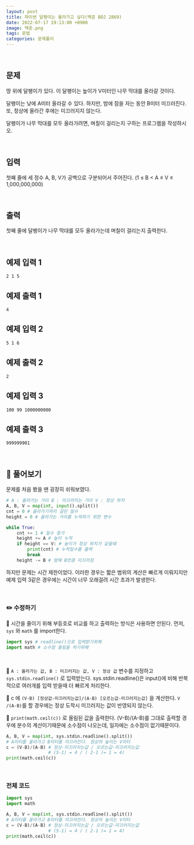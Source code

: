 ```yaml
---
layout: post
title: 파이썬 달팽이는 올라가고 싶다(백준 BOJ 2869)
date: 2022-07-17 19:13:00 +0900
image: 백준.png
tags: 문법
categories: 문제풀이
---
```


<br>

## 문제

땅 위에 달팽이가 있다. 이 달팽이는 높이가 V미터인 나무 막대를 올라갈 것이다.

달팽이는 낮에 A미터 올라갈 수 있다. 하지만, 밤에 잠을 자는 동안 B미터 미끄러진다. 또, 정상에 올라간 후에는 미끄러지지 않는다.

달팽이가 나무 막대를 모두 올라가려면, 며칠이 걸리는지 구하는 프로그램을 작성하시오.

<br>

## 입력

첫째 줄에 세 정수 A, B, V가 공백으로 구분되어서 주어진다. (1 ≤ B < A ≤ V ≤ 1,000,000,000)

<br>

## 출력

첫째 줄에 달팽이가 나무 막대를 모두 올라가는데 며칠이 걸리는지 출력한다.

<br>

## 예제 입력 1

```
2 1 5
```

## 예제 출력 1

```
4
```

## 예제 입력 2

```
5 1 6
```

## 예제 출력 2

```
2
```

## 예제 입력 3

```
100 99 1000000000
```

## 예제 출력 3

```
999999901
```

<br>

## 📝 풀어보기

문제를 처음 봤을 땐 굉장히 쉬워보였다. 

``` python
# A : 올라가는 거리 B : 미끄러지는 거리 V : 정상 위치
A, B, V = map(int, input().split())
cnt = 0 # 올라가기까지 걸린 일수
height = 0 # 올라가는 거리를 누적하기 위한 변수

while True:
    cnt += 1 # 일수 증가
    height += A # 높이 누적
    if height == V: # 높이가 정상 위치가 같을때 
        print(cnt) # 누적일수를 출력
        break
    height -= B # 밤에 B만큼 미끄러짐
```

하지만 문제는 시간 제한이었다. 이러한 경우는 짧은 범위의 계산은 빠르게 이뤄지지만 예제 입력 3같은 경우에는 시간이 너무 오래걸려 시간 초과가 발생한다.

<br>

### ✏️ 수정하기

📌 시간을 줄이기 위해 부등호로 비교를 하고 출력하는 방식은 사용하면 안된다. 먼저, `sys` 와 `math` 를 import한다.

``` python
import sys # readline()으로 입력받기위해
import math # 소수점 올림을 하기위해
```

<br>

📌 `A : 올라가는 값, B : 미끄러지는 값, V : 정상 값` 변수를 지정하고  `sys.stdin.readline()` 로 입력받는다. sys.stdin.readline()은 input()에 비해 반복적으로 여러개를 입력 받을때 더 빠르게 처리한다.

📌  c 에 `(V-B) [정상값-미끄러지는값]/(A-B) [오르는값-미끄러지는값]` 을 계산한다. `V /(A-B)`를 할 경우에는 정상 도착시 미끄러지는 값이 반영되지 않는다.

📌 `print(math.ceil(c))` 로 올림된 값을 출력한다.  (V-B)/(A-B)를 그대로 출력할 경우에 분수의 계산이기때문에 소수점이 나오는데, 일자에는 소수점이 없기때문이다.

``` python
A, B, V = map(int, sys.stdin.readline().split())
# A미터를 올라가고 B미터를 미끄러진다. 정상의 높이는 V미터
c = (V-B)/(A-B) # 정상-미끄러지는값 / 오르는값-미끄러지는값
                # (5-1) = 4 / ( 2-1 )= 1 = 4)
print(math.ceil(c))
```

<br>

### 전체 코드

``` python
import sys
import math

A, B, V = map(int, sys.stdin.readline().split())
# A미터를 올라가고 B미터를 미끄러진다. 정상의 높이는 V미터
c = (V-B)/(A-B) # 정상-미끄러지는값 / 오르는값-미끄러지는값
                # (5-1) = 4 / ( 2-1 )= 1 = 4)
print(math.ceil(c))
```

